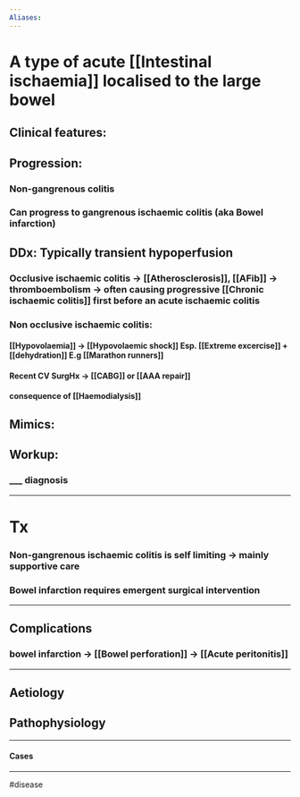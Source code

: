 ```yaml
---
Aliases:
---
```

# A type of acute [[Intestinal ischaemia]] localised to the large bowel
## Clinical features:
## Progression:
### Non-gangrenous colitis 
### Can progress to gangrenous ischaemic colitis (aka Bowel infarction)
## DDx: Typically transient hypoperfusion 
### Occlusive ischaemic colitis -> [[Atherosclerosis]], [[AFib]] -> thromboembolism -> often causing progressive [[Chronic ischaemic colitis]] first before an acute ischaemic colitis
### Non occlusive ischaemic colitis:
#### [[Hypovolaemia]] -> [[Hypovolaemic shock]] Esp. [[Extreme excercise]] + [[dehydration]] E.g [[Marathon runners]]
#### Recent CV SurgHx -> [[CABG]] or [[AAA repair]]
#### consequence of [[Haemodialysis]]
## Mimics:
###
## Workup:
### ___ diagnosis
---
# Tx
### Non-gangrenous ischaemic colitis is self limiting -> mainly supportive care
### Bowel infarction requires emergent surgical intervention
---
## Complications
### bowel infarction -> [[Bowel perforation]] -> [[Acute peritonitis]]

---
## Aetiology
## Pathophysiology

---
#### Cases


---
#disease 